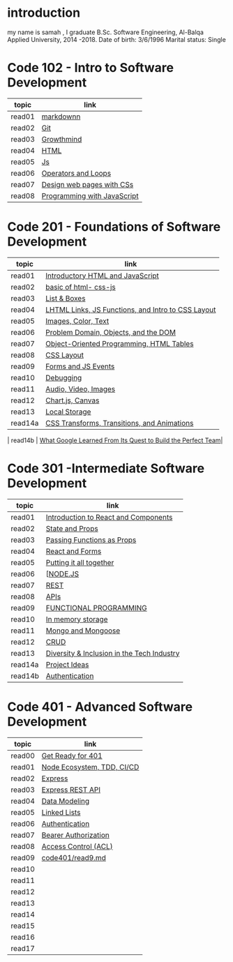 # introduction 

my name is samah , I graduate B.Sc. Software Engineering, Al-Balqa Applied University, 2014 -2018. Date of birth: 3/6/1996 Marital status: Single


# Code 102 - Intro to Software Development


| topic      | link |
| ----------- | ----------- |
| read01  | [markdownn](https://samahhamed227.github.io/reasd1/)  |
| read02 | [Git](https://samahhamed227.github.io/Git.md/)  |
|   read03  | [Growthmind](https://samahhamed227.github.io/growthmind1.md/) |
| read04 | [ HTML](https://samahhamed227.github.io/html.md/) |
| read05 | [ Js](https://samahhamed227.github.io/read004/) |
| read06 | [ Operators and Loops](https://samahhamed227.github.io/Loops/) |
| read07 | [Design web pages with CSs](https://samahhamed227.github.io/Designcss/) |
| read08 | [ Programming with JavaScript](https://samahhamed227.github.io/progjs/) |



# Code 201 - Foundations of Software Development

| topic      | link |
| ----------- | ----------- |
| read01 | [ Introductory HTML and JavaScript](introhtml.md)| 
| read02  | [basic of html- css-js ](read02.md)|
| read03  | [ List & Boxes](read03.md)|
| read04  | [ LHTML Links, JS Functions, and Intro to CSS Layout](read04.md)|
| read05  | [ Images, Color, Text ](read05.md)|
| read06  | [Problem Domain, Objects, and the DOM ](read06.md)|
| read07  | [Object-Oriented Programming, HTML Tables ](read07.md)|
| read08  | [CSS Layout ](read08.md)|
| read09  | [Forms and JS Events ](read09.md)|
| read10  | [Debugging](read10.md)|
| read11 | [ Audio, Video, Images](read11.md)|
| read12 | [ Chart.js, Canvas](read12.md)|
| read13 | [ Local Storage](read13.md)|
| read14a | [  CSS Transforms, Transitions, and Animations](read14a.md)|

| read14b | [  What Google Learned From Its Quest to Build the Perfect Team](read14b.md)|


# Code 301 -Intermediate Software Development

| topic      | link |
| ----------- | ----------- |
| read01 | [Introduction to React and Components](code301/read1.md)| 
| read02  | [State and Props ](code301/read2corse301.md)|
| read03  | [ Passing Functions as Props](code301/read3corse301.md)|
| read04  | [ React and Forms](code301/read4core301.md)|
| read05  | [Putting it all together ](code301/read5corse301.md)|
| read06  | [[NODE.JS ](code301/read6corse301.md)|
|read07| [REST](code301/read07corse301.md)|
|read08| [APIs](code301/read08corse301.md)|
|read09|[FUNCTIONAL PROGRAMMING](code301/read09corse301.md)|
|read10|[In memory storage](code301/read10corse301.md)|
|read11|[Mongo and Mongoose](code301/read11code301.md)|
|read12|[CRUD](code301/read12code301.md)|
|read13|[ Diversity & Inclusion in the Tech Industry](code301/read13code301.md)|
|read14a|[ Project Ideas](code301/read14code301.md)|
|read14b|[Authentication](code301/read14bcode301.md8)|


#  Code 401 - Advanced Software Development


| topic      | link |
| ----------- | ----------- |
| read00  | [Get Ready for 401](code401/read0.md)  |
| read01  | [Node Ecosystem, TDD, CI/CD](code401/read1.md)  |
| read02 | [Express](code401/read2.md)  |
| read03  | [Express REST API](code401/read3.md) |
| read04 | [ Data Modeling ](code401/read4.md) |
| read05 | [ Linked Lists](code401/read5.md) |
| read06 | [Authentication](code401/read6.md) |
| read07 | [Bearer Authorization](code401/read7.md) |
| read08 | [Access Control (ACL)](code401/read8.md) |
| read09  | [code401/read9.md](code401/read9.md)  |
| read10  | []()  |
| read11 | []()  |
| read12  | []() |
| read13 | []() |
| read14 | []() |
| read15 | []() |
| read16 | []() |
| read17| []() |
